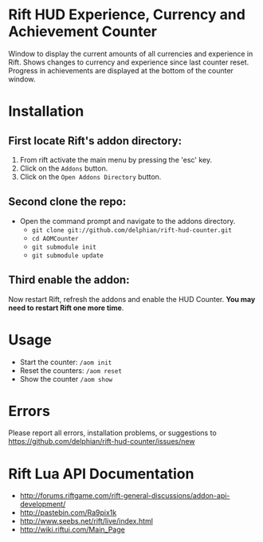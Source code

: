 Rift HUD Experience, Currency and Achievement Counter
==========

Window to display the current amounts of all currencies and experience in Rift.
Shows changes to currency and experience since last counter reset. Progress in
achievements are displayed at the bottom of the counter window.

Installation
==========

First locate Rift's addon directory:
-----

1. From rift activate the main menu by pressing the 'esc' key.
2. Click on the `Addons` button.
3. Click on the `Open Addons Directory` button.

Second clone the repo:
-----

- Open the command prompt and navigate to the addons directory.
  - `git clone git://github.com/delphian/rift-hud-counter.git`
  - `cd AOMCounter`
  - `git submodule init`
  - `git submodule update`

Third enable the addon:
-----

Now restart Rift, refresh the addons and enable the HUD Counter.
__You may need to restart Rift one more time__.

Usage
=====

- Start the counter: `/aom init`
- Reset the counters: `/aom reset`
- Show the counter `/aom show`

Errors
=====

Please report all errors, installation problems, or suggestions to
https://github.com/delphian/rift-hud-counter/issues/new

Rift Lua API Documentation
=====
- http://forums.riftgame.com/rift-general-discussions/addon-api-development/
- http://pastebin.com/Ra9pix1k
- http://www.seebs.net/rift/live/index.html
- http://wiki.riftui.com/Main_Page
